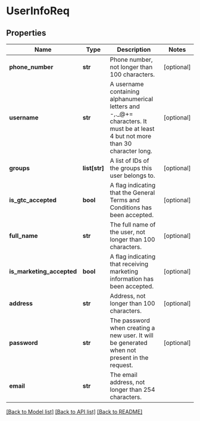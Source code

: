 # UserInfoReq

## Properties
Name | Type | Description | Notes
------------ | ------------- | ------------- | -------------
**phone_number** | **str** | Phone number, not longer than 100 characters. | [optional] 
**username** | **str** | A username containing alphanumerical letters and -,._@+&#x3D; characters. It must be at least 4 but not more than 30 character long. | [optional] 
**groups** | **list[str]** | A list of IDs of the groups this user belongs to. | [optional] 
**is_gtc_accepted** | **bool** | A flag indicating that the General Terms and Conditions has been accepted. | [optional] 
**full_name** | **str** | The full name of the user, not longer than 100 characters. | [optional] 
**is_marketing_accepted** | **bool** | A flag indicating that receiving marketing information has been accepted. | [optional] 
**address** | **str** | Address, not longer than 100 characters. | [optional] 
**password** | **str** | The password when creating a new user. It will be generated when not present in the request. | [optional] 
**email** | **str** | The email address, not longer than 254 characters. | 

[[Back to Model list]](../README.md#documentation-for-models) [[Back to API list]](../README.md#documentation-for-api-endpoints) [[Back to README]](../README.md)


